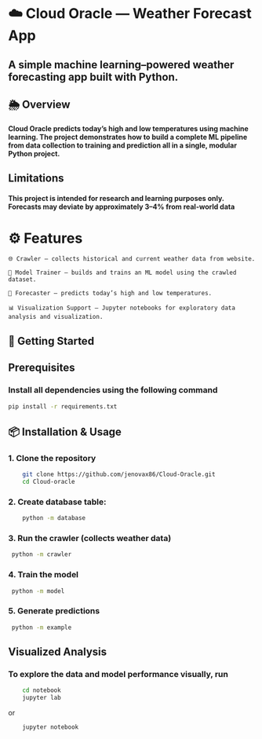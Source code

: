 # ☁️ Cloud Oracle — Weather Forecast App
## A simple machine learning–powered weather forecasting app built with Python.

## 🌦 Overview
#### Cloud Oracle predicts today’s high and low temperatures using machine learning. The project demonstrates how to build a complete ML pipeline from data collection to training and prediction all in a single, modular Python project.

## Limitations
#### This project is intended for research and learning purposes only. Forecasts may deviate by approximately 3–4% from real-world data

# ⚙️ Features
    🌐 Crawler — collects historical and current weather data from website.

    🧠 Model Trainer — builds and trains an ML model using the crawled dataset.

    🔮 Forecaster — predicts today’s high and low temperatures.

    📊 Visualization Support — Jupyter notebooks for exploratory data analysis and visualization.

## 🚀 Getting Started
## Prerequisites
### Install all dependencies using the following command
```bash
pip install -r requirements.txt
```
## 📦 Installation & Usage
### 1. Clone the repository
```bash
    git clone https://github.com/jenovax86/Cloud-Oracle.git
    cd Cloud-oracle
```
### 2. Create database table:
```bash
    python -m database
```
### 3. Run the crawler (collects weather data)
```bash
 python -m crawler
```
### 4. Train the model
```bash
 python -m model
```
### 5. Generate predictions
```bash
 python -m example
```

## Visualized Analysis
### To explore the data and model performance visually, run
```bash
    cd notebook
    jupyter lab
```
or
```bash
    jupyter notebook
```
